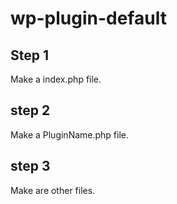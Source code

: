 # wp-plugin-default

## Step 1
Make a index.php file.

## step 2
Make a PluginName.php file.

## step 3
Make are other files.
